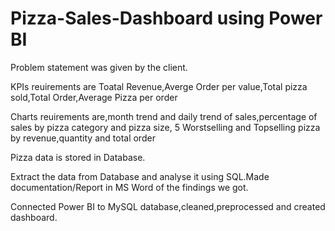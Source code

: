 # Pizza-Sales-Dashboard using Power BI

Problem statement was given by the client.

KPIs reuirements are Toatal Revenue,Averge Order per value,Total pizza sold,Total Order,Average Pizza per order

Charts reuirements are,month trend and daily trend of sales,percentage of sales by pizza category and pizza size, 5 Worstselling and Topselling pizza by revenue,quantity and total order

Pizza data is stored in  Database.

Extract the data from Database and analyse it using SQL.Made documentation/Report in MS Word of the findings we got.

Connected Power BI to MySQL database,cleaned,preprocessed and created dashboard.


